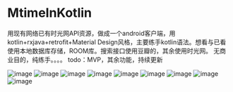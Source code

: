 # MtimeInKotlin
用现有网络已有时光网API资源，做成一个android客户端，用kotlin+rxjava+retrofit+Material Design风格，主要练手kotlin语法。想看与已看使用本地数据库存储，ROOM库。搜索接口使用豆瓣的，其余使用时光网。
无商业目的，纯练手。。。。
todo：MVP，其余功能，持续更新

![image](https://github.com/laogaoxiaoxin/MtimeInKotlin/blob/master/1.png) ![image](https://github.com/laogaoxiaoxin/MtimeInKotlin/blob/master/2.png)
![image](https://github.com/laogaoxiaoxin/MtimeInKotlin/blob/master/3.png) ![image](https://github.com/laogaoxiaoxin/MtimeInKotlin/blob/master/4.png)
![image](https://github.com/laogaoxiaoxin/MtimeInKotlin/blob/master/5.png) ![image](https://github.com/laogaoxiaoxin/MtimeInKotlin/blob/master/6.png)
![image](https://github.com/laogaoxiaoxin/MtimeInKotlin/blob/master/7.png) ![image](https://github.com/laogaoxiaoxin/MtimeInKotlin/blob/master/8.png)
![image](https://github.com/laogaoxiaoxin/MtimeInKotlin/blob/master/9.png)


